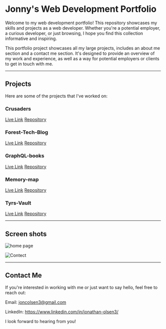 

# Jonny's Web Development Portfolio

Welcome to my web development portfolio! This repository showcases my skills and projects as a web developer. Whether you're a potential employer, a curious developer, or just browsing, I hope you find this collection informative and inspiring.

This portfolio project showcases all my large projects, includes an about me section and a contact me section. It's designed to provide an overview of my work and experience, as well as a way for potential employers or clients to get in touch with me.


---

## Projects
Here are some of the projects that I've worked on:


### Crusaders
[Live Link](https://crusaders-media-e9469ade02da.herokuapp.com/)
[Repository](https://github.com/jonny258/crusaders)

### Forest-Tech-Blog
[Live Link](https://forest-tech-blog.herokuapp.com/)
[Repository](https://github.com/jonny258/Forest-Tech-Blog)

### GraphQL-books
[Live Link](https://google-book-search-jonny-7e39da769dc2.herokuapp.com/)
[Repository](https://github.com/jonny258/GraphQL-books)

### Memory-map
[Live Link](https://memory-map-1fd827e00c4d.herokuapp.com/)
[Repository](https://github.com/jonny258/Memory-map)

### Tyrs-Vault
[Live Link](https://tyrs-vault.herokuapp.com/login)
[Repository](https://github.com/jonny258/Tyrs-Vault)

---

## Screen shots

![home page](https://drive.google.com/uc?export=view&id=1qGrXWVwer4tNP--4JEWTC36nCheiOkBL)

![Contect](https://drive.google.com/uc?export=view&id=1jtjYhMKcAOu1v3Ix-L249H8rNIbi_AOb)

---

## Contact Me
If you're interested in working with me or just want to say hello, feel free to reach out:

Email: joncolsen3@gmail.com

LinkedIn: https://www.linkedin.com/in/jonathan-olsen3/

I look forward to hearing from you!



